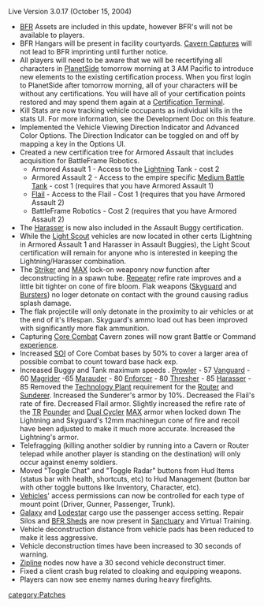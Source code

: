 Live Version 3.0.17 (October 15, 2004)

- [BFR](../vehicles/BattleFrame_Robotics.md) Assets are included in this update, however
  BFR's will not be available to players.
- BFR Hangars will be present in facility courtyards. [Cavern
  Captures](Cavern_Captures.md) will not lead to BFR
  imprinting until further notice.
- All players will need to be aware that we will be recertifying all
  characters in [PlanetSide](PlanetSide.md) tomorrow morning
  at 3 AM Pacific to introduce new elements to the existing
  certification process. When you first login to PlanetSide after
  tomorrow morning, all of your characters will be without any
  certifications. You will have all of your certification points
  restored and may spend them again at a [Certification
  Terminal](Certification_Terminal.md).
- Kill Stats are now tracking vehicle occupants as individual kills in
  the stats UI. For more information, see the Development Doc on this
  feature.
- Implemented the Vehicle Viewing Direction Indicator and Advanced
  Color Options. The Direction Indicator can be toggled on and off by
  mapping a key in the Options UI.
- Created a new certification tree for Armored Assault that includes
  acquisition for BattleFrame Robotics.
  - Armored Assault 1 - Access to the
    [Lightning](Lightning.md) Tank - cost 2
  - Armored Assault 2 - Access to the empire specific [Medium Battle
    Tank](Medium_Battle_Tank.md) - cost 1 (requires that you
    have Armored Assault 1)
  - [Flail](Flail.md) - Access to the Flail - Cost 1
    (requires that you have Armored Assault 2)
  - BattleFrame Robotics - Cost 2 (requires that you have Armored
    Assault 2)
- The [Harasser](Harasser.md) is now also included in the
  Assault Buggy certification.
- While the [Light Scout](Light_Scout.md) vehicles are now
  located in other certs (Lightning in Armored Assault 1 and Harasser
  in Assault Buggies), the Light Scout certification will remain for
  anyone who is interested in keeping the Lightning/Harasser
  combination.
- The [Striker](Striker.md) and [MAX](../items/Mechanized_Assault_Exo-Suit.md) lock-on
  weaponry now function after deconstructing in a spawn tube.
  [Repeater](Repeater.md) refire rate improves and a little
  bit tighter on cone of fire bloom. Flak weapons
  ([Skyguard](Skyguard.md) and [Bursters](Burster.md))
  no loger detonate on contact with the ground causing radius splash
  damage.
- The flak projectile will only detonate in the proximity to air
  vehicles or at the end of it's lifespan. Skyguard's ammo load out
  has been improved with significantly more flak ammunition.
- Capturing [Core Combat](Core_Combat.md) Cavern zones will
  now grant Battle or Command [experience](../etc/Experience.md).
- Increased [SOI](../SOI.md) of Core Combat bases by 50% to cover
  a larger area of possible combat to count toward base hack exp.
- Increased Buggy and Tank maximum speeds .
  [Prowler](Prowler.md) - 57 [Vanguard](Vanguard.md) -
  60 [Magrider](Magrider.md) -65
  [Marauder](Marauder.md) - 80
  [Enforcer](Enforcer.md) - 80
  [Thresher](Thresher.md) - 85
  [Harasser](Harasser.md) - 85 Removed the [Technology
  Plant](Technology_Plant.md) requirement for the
  [Router](Router.md) and [Sunderer](Sunderer.md).
  Increased the Sunderer's armor by 10%. Decreased the Flail's rate of
  fire. Decreased Flail armor. Slightly increased the refire rate of
  the [TR](../etc/Terran_Republic.md) [Pounder](Pounder.md) and [Dual
  Cycler](../Dual_Cycler.md) [MAX](../items/Mechanized_Assault_Exo-Suit.md) armor when
  locked down The Lightning and Skyguard's 12mm machinegun cone of
  fire and recoil have been adjusted to make it much more accurate.
  Increased the Lightning's armor.
- Telefragging (killing another soldier by running into a Cavern or
  Router telepad while another player is standing on the destination)
  will only occur against enemy soldiers.
- Moved "Toggle Chat" and "Toggle Radar" buttons from Hud Items
  (status bar with health, shortcuts, etc) to Hud Management (button
  bar with other toggle buttons like Inventory, Character, etc).
- [Vehicles](Vehicle.md)' access permissions can now be
  controlled for each type of mount point (Driver, Gunner, Passenger,
  Trunk).
- [Galaxy](Galaxy.md) and [Lodestar](Lodestar.md)
  cargo use the passenger access setting. Repair Silos and [BFR
  Sheds](BFR_Shed.md) are now present in
  [Sanctuary](Sanctuary.md) and Virtual Training.
- Vehicle deconstruction distance from vehicle pads has been reduced
  to make it less aggressive.
- Vehicle deconstruction times have been increased to 30 seconds of
  warning.
- [Zipline](Zipline.md) nodes now have a 30 second vehicle
  deconstruct timer.
- Fixed a client crash bug related to cloaking and equipping weapons.
- Players can now see enemy names during heavy firefights.

[category:Patches](category:Patches.md)
